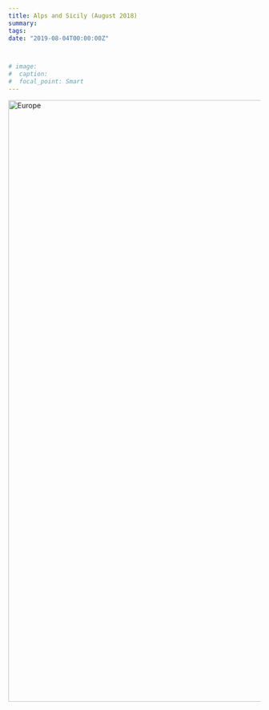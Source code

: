 ```yaml
---
title: Alps and Sicily (August 2018)
summary: 
tags:
date: "2019-08-04T00:00:00Z"



# image: 
#  caption:
#  focal_point: Smart
---
```


<a data-flickr-embed="true" href="https://www.flickr.com/photos/191566562@N05/albums/72157717646018606" title="Europe"><img src="https://live.staticflickr.com/65535/50784083767_1e90d601e3_h.jpg" width="1600" height="1200" alt="Europe"></a><script async src="//embedr.flickr.com/assets/client-code.js" charset="utf-8"></script>